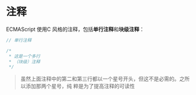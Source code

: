# 注释

ECMAScript 使用C 风格的注释，包括**单行注释**和**块级注释**：

```javascript
// 单行注释
```

```javascript
/*
 * 这是一个多行
 * （块级）注释
 */
```

> 虽然上面注释中的第二和第三行都以一个星号开头，但这不是必需的。之所以添加那两个星号，纯
> 粹是为了提高注释的可读性
